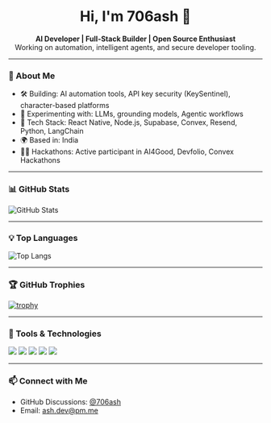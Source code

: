 <h1 align="center">Hi, I'm 706ash 👋</h1>

<p align="center">
  <b>AI Developer | Full-Stack Builder | Open Source Enthusiast</b><br/>
  Working on automation, intelligent agents, and secure developer tooling.
</p>

---

### 🧠 About Me

- 🛠️ Building: AI automation tools, API key security (KeySentinel), character-based platforms
- 🧪 Experimenting with: LLMs, grounding models, Agentic workflows
- 🧰 Tech Stack: React Native, Node.js, Supabase, Convex, Resend, Python, LangChain
- 🌍 Based in: India
- 🧑‍💻 Hackathons: Active participant in AI4Good, Devfolio, Convex Hackathons

---

### 📊 GitHub Stats

![GitHub Stats](https://github-readme-stats.vercel.app/api?username=706ash&show_icons=true&theme=radical&border_radius=10&count_private=true&hide_title=false)

---

### 💡 Top Languages

![Top Langs](https://github-readme-stats.vercel.app/api/top-langs/?username=706ash&layout=compact&theme=radical&hide=html,css,shell,scss&langs_count=8)

---

### 🏆 GitHub Trophies

[![trophy](https://github-profile-trophy.vercel.app/?username=706ash&theme=gruvbox&no-frame=true&row=1&column=7)](https://github.com/ryo-ma/github-profile-trophy)

---

### 🧰 Tools & Technologies

<p align="left">
  <img src="https://img.shields.io/badge/React_Native-20232A?style=for-the-badge&logo=react&logoColor=61DAFB"/>
  <img src="https://img.shields.io/badge/Supabase-3ECF8E?style=for-the-badge&logo=supabase&logoColor=white"/>
  <img src="https://img.shields.io/badge/Node.js-339933?style=for-the-badge&logo=nodedotjs&logoColor=white"/>
  <img src="https://img.shields.io/badge/Convex-000000?style=for-the-badge&logo=data:image/svg+xml;base64,..."/>
  <img src="https://img.shields.io/badge/Python-3776AB?style=for-the-badge&logo=python&logoColor=white"/>
</p>

---

### 📫 Connect with Me

- GitHub Discussions: [@706ash](https://github.com/706ash)
- Email: [ash.dev@pm.me](mailto:ash.dev@pm.me)

